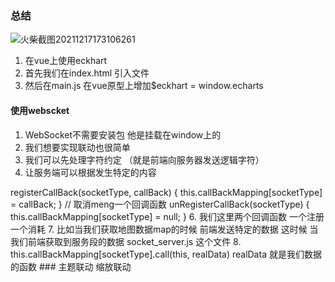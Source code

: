 
### 总结
![火柴截图20211217173106261](https://user-images.githubusercontent.com/42339998/146527413-bff68c5d-77bf-4850-9789-e9802fc603d4.jpg)


1. 在vue上使用eckhart
2. 首先我们在index.html 引入文件
3. 然后在main.js 在vue原型上增加$eckhart = window.echarts

#### 使用webscket
1. WebSocket不需要安装包 他是挂载在window上的
2. 我们想要实现联动也很简单
3. 我们可以先处理字符约定 （就是前端向服务器发送逻辑字符）
4. 让服务端可以根据发生特定的内容
<html>registerCallBack(socketType, callBack) {
        this.callBackMapping[socketType] = callBack;
    }
    // 取消meng一个回调函数
    unRegisterCallBack(socketType) {
        this.callBackMapping[socketType] = null;
    }</html>
6. 我们这里两个回调函数 一个注册 一个消耗
7. 比如当我们获取地图数据map的时候 前端发送特定的数据 这时候 当我们前端获取到服务段的数据 socket_server.js 这个文件
8.  this.callBackMapping[socketType].call(this, realData) realData 就是我们数据的函数 
### 主题联动 缩放联动
